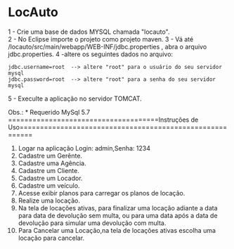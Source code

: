 # LocAuto


1 - Crie uma base de dados MYSQL chamada "locauto".<br>
2 - No Eclipse importe o projeto como projeto maven.
3 - Vá até /locauto/src/main/webapp/WEB-INF/jdbc.properties , abra o arquivo jdbc.properties.
4 -altere os seguintes dados no arquivo:

	jdbc.username=root  --> altere "root" para o usuário do seu servidor mysql
	jdbc.password=root  --> altere "root" para a senha do seu servidor mysql


5 - Execulte a aplicação no servidor TOMCAT.

Obs.: * Requerido MySql 5.7
=====================================Instruções de Uso=========================================================

1. Logar na aplicação Login: admin,Senha: 1234
2. Cadastre um Gerênte.
3. Cadastre uma Agência.
4. Cadastre um Cliente.
5. Cadastre um Locador.
6. Cadastre um veículo.
7. Acesse exibir planos para carregar os planos de locação.
8. Realize uma locação.
9. Na tela de locações ativas, para finalizar uma locação adiante a data para data de devolução sem multa,
ou para uma data após a data de devolução para simular uma devolução com multa.
10. Para Cancelar uma Locação,na tela de locações ativas escolha uma locação para cancelar. 


